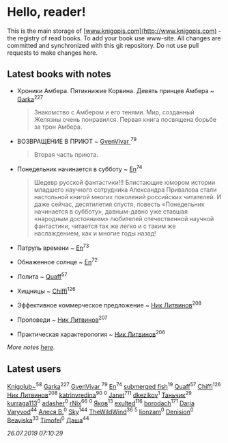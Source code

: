 # Hello, reader!
This is the main storage of [www.knigopis.com](http://www.knigopis.com) - the registry of read books.
To add your book use www-site. All changes are committed and synchronized with this git repository.
Do not use pull requests to make changes here.


## Latest books with notes
* Хроники Амбера. Пятикнижие Корвина. Девять принцев Амбера ~ [Garka](users/115/115753719718250012620-google)<sup>227</sup>
    > Знакомство с Амбером и его тенями. Мир, созданный Желязны очень понравился. Первая книга посвящена борьбе за трон Амбера.

* ВОЗВРАЩЕНИЕ В ПРИЮТ ~ [GvenVivar ](users/158/158266434925901-facebook)<sup>79</sup>
    > Вторая часть приюта.

* Понедельник начинается в субботу ~ [En](users/333/333646551-vkontakte)<sup>74</sup>
    > Шедевр русской фантастики!!! Блистающие юмором истории младшего научного сотрудника Александра Привалова стали настольной книгой многих поколений российских читателей. И даже сейчас, десятилетия спустя, повесть «Понедельник начинается в субботу», давным-давно уже ставшая «народным достоянием» любителей отечественной научной фантастики, читается так же легко и с таким же наслаждением, как и многие годы назад!

* Патруль времени ~ [En](users/333/333646551-vkontakte)<sup>73</sup>

* Обнаженное солнце ~ [En](users/333/333646551-vkontakte)<sup>72</sup>

* Лолита ~ [Quaff](users/122/12267158-vkontakte)<sup>57</sup>

* Хищницы ~ [Chiffi](users/105/105831994080785626680-google)<sup>126</sup>

* Эффективное коммерческое предложение ~ [Ник Литвинов](users/241/241974816-vkontakte)<sup>208</sup>

* Проповеди ~ [Ник Литвинов](users/241/241974816-vkontakte)<sup>207</sup>

* Практическая характерология ~ [Ник Литвинов](users/241/241974816-vkontakte)<sup>206</sup>


_More notes [here](latest_books_with_notes.md)._


## Latest users
[Knigolub~](users/111/111878597279669641685-google)<sup>58</sup> 
[Garka](users/115/115753719718250012620-google)<sup>227</sup> 
[GvenVivar ](users/158/158266434925901-facebook)<sup>79</sup> 
[En](users/333/333646551-vkontakte)<sup>74</sup> 
[submerged fish](users/471/471364154-yandex)<sup>19</sup> 
[Quaff](users/122/12267158-vkontakte)<sup>57</sup> 
[Chiffi](users/105/105831994080785626680-google)<sup>126</sup> 
[Ник Литвинов](users/241/241974816-vkontakte)<sup>208</sup> 
[katrinvredina](users/233/2336755-vkontakte)<sup>90</sup> 
[](users/113/113895218432924460489-google)<sup>0</sup> 
[Janet](users/108/108113656204404967440-google)<sup>711</sup> 
[dkezikov](users/665/665843812-yandex)<sup>1</sup> 
[Таньчик](users/209/2096581563762610-facebook)<sup>29</sup> 
[kurraga113](users/362/362572912-vkontakte)<sup>0</sup> 
[adasher](users/329/329912611-yandex)<sup>0</sup> 
[rNix](users/227/22742452-yandex)<sup>66</sup> 
[](users/413/413911429-vkontakte)<sup>0</sup> 
[Яков](users/117/117277044284589498872-google)<sup>13</sup> 
[exulted](users/100/100599204551896265722-google)<sup>116</sup> 
[borodach](users/157/15706320-vkontakte)<sup>171</sup> 
[Daria Varyvod](users/829/829893410524253-facebook)<sup>44</sup> 
[Алеся В.](users/106/106887989031244091582-googleplus)<sup>0</sup> 
[Sky](users/118/118049897850017649660-google)<sup>144</sup> 
[TheWildWind](users/262/262062207519652-facebook)<sup>36</sup> 
[](users/110/110931306939441771638-google)<sup>5</sup> 
[lionzam](users/288/28874284-vkontakte)<sup>0</sup> 
[Denision](users/105/105187106410967287777-google)<sup>0</sup> 
[Beaviska](users/102/10202544960024508-facebook)<sup>33</sup> 
[Timofei](users/110/110891576791282096366-google)<sup>0</sup> 
[Даша](users/334/334696193054530347-mailru)<sup>44</sup> 


_26.07.2019 07:10:29_
